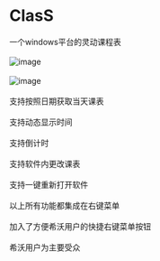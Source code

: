 # ClasS
一个windows平台的灵动课程表<br/><br/>
![image](https://github.com/WWNNL/ClasS/assets/111435336/ccbf02c3-8b5f-4834-8f3b-2c0ada709215)<br/><br/>
![image](https://github.com/WWNNL/ClasS/assets/111435336/ccbf02c3-8b5f-4834-8f3b-2c0ada709215)<br/><br/>
支持按照日期获取当天课表<br/><br/>
支持动态显示时间<br/><br/>
支持倒计时<br/><br/>
支持软件内更改课表<br/><br/>
支持一键重新打开软件<br/><br/>
以上所有功能都集成在右键菜单<br/><br/>
加入了方便希沃用户的快捷右键菜单按钮<br/><br/>
希沃用户为主要受众<br/><br/>
